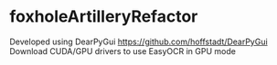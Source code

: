 # foxholeArtilleryRefactor
Developed using  DearPyGui https://github.com/hoffstadt/DearPyGui
Download CUDA/GPU drivers to use EasyOCR in GPU mode